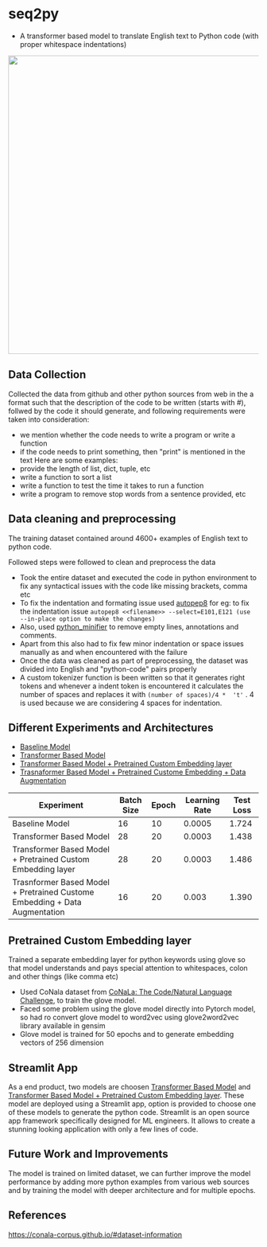 # seq2py 
  - A transformer based model to translate English text to Python code (with proper whitespace indentations)

<p align="center"><img src="https://user-images.githubusercontent.com/42609155/111054353-fde99480-8491-11eb-8192-cee1f38cf5e6.gif" width="600"></p>


## Data Collection
Collected the data from github and other python sources from web in the a format such that the description of the code to be written (starts with #), follwed by the code it should generate, and following requirements were taken into consideration:
- we mention whether the code needs to write a program or write a function
- if the code needs to print something, then "print" is mentioned in the text
Here are some examples:
- provide the length of list, dict, tuple, etc
- write a function to sort a list
- write a function to test the time it takes to run a function
- write a program to remove stop words from a sentence provided, etc


## Data cleaning and preprocessing
The training dataset contained around 4600+ examples of English text to python code.

Followed steps were followed to clean and preprocess the data
*  Took the entire dataset and executed the code in python environment to fix any syntactical issues with the code like missing brackets, comma etc
*  To fix the indentation and formating issue used [autopep8](https://pypi.org/project/autopep8/)
for eg: to fix the indentation issue 
    `autopep8 <<filename>> --select=E101,E121 (use  --in-place option to make the changes)`
* Also, used [python_minifier](https://python-minifier.com/) to remove empty lines, annotations and comments.
* Apart from this also had to fix few minor indentation or space issues manually as and when encountered with the failure
* Once the data was cleaned as part of preprocessing, the dataset was divided into English and "python-code" pairs properly
* A custom tokenizer function is been written so that  it generates right tokens and whenever a indent token is encountered it calculates the number of spaces and replaces it with `(number of spaces)/4 *  't'` . 4 is used because we are considering 4 spaces for indentation.


## Different Experiments and Architectures

* [Baseline Model](https://github.com/chinmay-singh/Propaganda/blob/master)
* [Transformer Based Model](https://github.com/chinmay-singh/Propaganda/blob/crf)
* [Transformer Based Model + Pretrained Custom Embedding layer](https://github.com/chinmay-singh/Propaganda/tree/less)
* [Trasnaformer Based Model + Pretrained Custome Embedding + Data Augmentation](https://github.com/chinmay-singh/Propaganda/tree/lexicon)


Experiment | Batch Size | Epoch | Learning Rate | Test Loss |
---|---|---|---|---|
Baseline Model| 16 | 10 | 0.0005| 1.724 |
Transformer Based Model| 28 |20 |0.0003 | 1.438 |
Transformer Based Model + Pretrained Custom Embedding layer| 28 | 20 |0.0003 | 1.486|
Trasnformer Based Model + Pretrained Custome Embedding + Data Augmentation| 16 | 20| 0.003| 1.390 |

## Pretrained Custom Embedding layer

Trained a separate embedding layer for python keywords using glove so that model understands and pays special attention to whitespaces, colon and other things (like comma etc)
- Used CoNala dataset from [CoNaLa: The Code/Natural Language Challenge](https://conala-corpus.github), to train the glove model.
- Faced some problem using the glove model directly into Pytorch model, so had ro convert glove model to word2vec using glove2word2vec library available in gensim
- Glove model is trained for 50 epochs and to generate embedding vectors of 256 dimension



## Streamlit App

As a end product, two models are choosen [Transformer Based Model](https://github.com/divya-r-kamat/seq2py/tree/main/experiment/model_using_transformer_embedding) and [Transformer Based Model + Pretrained Custom Embedding layer](https://github.com/divya-r-kamat/seq2py/tree/main/experiment/model_with_custom_pretrained_embeddings).  These model are deployed using a Streamlit app, option is provided to choose one of these models to generate the python code.
Streamlit is an open source app framework specifically designed for ML engineers. It allows to create a stunning looking application with only a few lines of code.

## Future Work and Improvements

The model is trained on limited dataset, we can further improve the model performance by adding more python examples from various web sources and by training the model with deeper architecture and for multiple epochs.

## References
https://conala-corpus.github.io/#dataset-information

